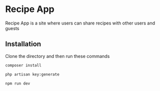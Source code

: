 # Recipe App 

Recipe App is a site where users can share recipes with other users and guests 

## Installation

Clone the directory and then run these commands

```bash
composer install

php artisan key:generate   

npm run dev
```

